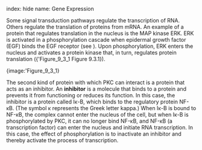 index: hide
name: Gene Expression

Some signal transduction pathways regulate the transcription of RNA. Others regulate the translation of proteins from mRNA. An example of a protein that regulates translation in the nucleus is the MAP kinase ERK. ERK is activated in a phosphorylation cascade when epidermal growth factor (EGF) binds the EGF receptor (see ). Upon phosphorylation, ERK enters the nucleus and activates a protein kinase that, in turn, regulates protein translation ({'Figure_9_3_1 Figure 9.3.1}).


{image:'Figure_9_3_1}
        

The second kind of protein with which PKC can interact is a protein that acts as an inhibitor. An  **inhibitor** is a molecule that binds to a protein and prevents it from functioning or reduces its function. In this case, the inhibitor is a protein called Iκ-B, which binds to the regulatory protein NF-κB. (The symbol κ represents the Greek letter kappa.) When Iκ-B is bound to NF-κB, the complex cannot enter the nucleus of the cell, but when Iκ-B is phosphorylated by PKC, it can no longer bind NF-κB, and NF-κB (a transcription factor) can enter the nucleus and initiate RNA transcription. In this case, the effect of phosphorylation is to inactivate an inhibitor and thereby activate the process of transcription.
